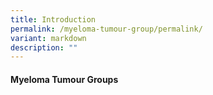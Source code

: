 ```yaml
---
title: Introduction
permalink: /myeloma-tumour-group/permalink/
variant: markdown
description: ""
---
```

#### Myeloma Tumour Groups